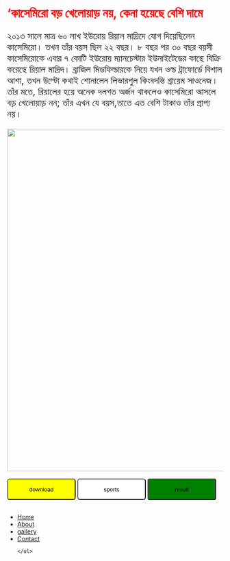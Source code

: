 <!DOCTYPE html>
<html lang="en">
<head>
  <meta charset="UTF-8">
  <meta http-equiv="X-UA-Compatible" content="IE=edge">
  <meta name="viewport" content="width=device-width, initial-scale=1.0">
  <title>class1</title>
  <link rel="stylesheet" href="css/style.css">
</head>
<body>
  <h1 style="color: red;">‘কাসেমিরো বড় খেলোয়াড় নয়, কেনা হয়েছে বেশি দামে</h1>
  <p  style="font-size : 22px; color:none">২০১৩ সালে মাত্র ৬০ লাখ ইউরোয় রিয়াল মাদ্রিদে যোগ দিয়েছিলেন কাসেমিরো। তখন তাঁর বয়স ছিল ২২ বছর। ৮ বছর পর ৩০ বছর বয়সী কাসেমিরোকে এবার ৭ কোটি ইউরোয় ম্যানচেস্টার ইউনাইটেডের কাছে বিক্রি করেছে রিয়াল মাদ্রিদ। ব্রাজিল মিডফিল্ডারকে নিয়ে যখন ওল্ড ট্রাফোর্ডে বিশাল আশা, তখন উল্টো কথাই শোনালেন লিভারপুল কিংবদন্তি গ্রায়েম সাওনেজ। তাঁর মতে, রিয়ালের হয়ে অনেক দলগত অর্জন থাকলেও কাসেমিরো আসলে বড় খেলোয়াড় নন; তাঁর এখন যে বয়স,তাতে এত বেশি টাকাও তাঁর প্রাপ্য নয়।</p>

  <img src="img/miro.jpg" width="800">
  <br> <br>
  <button style="background-color :yellow; width: 160px; height:50px; broder:none; border-radius: 6px;">download</button>
  <button style="background-color :white; width: 160px; height:50px; broder:none; border-radius: 6px;">sports</button>
  <button style="background-color :green; width: 160px; height:50px; broder:none; border-radius: 4px;">result</button>
  <br><br>
  <div class="menu-bar">
    <ul>
      <li class="active"><a href="home">Home</a></li>
      <li><a href="about">About</a></li>
      <li><a href="gallery">gallery</a></li>
      <li><a href="contact">Contact</a></li>

    </ul>
  </div>
</body>
</html>

